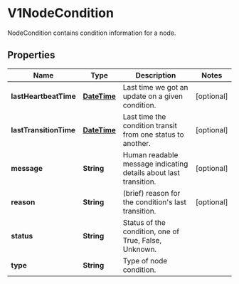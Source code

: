 

# V1NodeCondition

NodeCondition contains condition information for a node.
## Properties

Name | Type | Description | Notes
------------ | ------------- | ------------- | -------------
**lastHeartbeatTime** | [**DateTime**](DateTime.md) | Last time we got an update on a given condition. |  [optional]
**lastTransitionTime** | [**DateTime**](DateTime.md) | Last time the condition transit from one status to another. |  [optional]
**message** | **String** | Human readable message indicating details about last transition. |  [optional]
**reason** | **String** | (brief) reason for the condition&#39;s last transition. |  [optional]
**status** | **String** | Status of the condition, one of True, False, Unknown. | 
**type** | **String** | Type of node condition. | 



